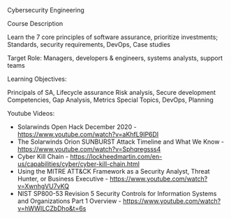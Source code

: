 Cybersecurity Engineering

Course Description

Learn the 7 core principles of software assurance, prioritize investments; Standards, security requirements, DevOps, Case studies

Target Role: Managers, developers & engineers, systems analysts, support teams

Learning Objectives:

Principals of SA, Lifecycle assurance Risk analysis, Secure development Competencies, Gap Analysis, Metrics Special Topics, DevOps, Planning

Youtube Videos:

* Solarwinds Open Hack December 2020 - https://www.youtube.com/watch?v=aKhfL9IP6DI
* The Solarwinds Orion SUNBURST Attack Timeline and What We Know - https://www.youtube.com/watch?v=Sphqregsss4
* Cyber Kill Chain - https://lockheedmartin.com/en-us/capabilities/cyber/cyber-kill-chain.html
* Using the MITRE ATT&CK Framework as a Security Analyst, Threat Hunter, or Business Executive - https://www.youtube.com/watch?v=XwnhgVU7vKQ
* NIST SP800-53 Revision 5 Security Controls for Information Systems and Organizations Part 1 Overview - https://www.youtube.com/watch?v=hWWILCZbDho&t=6s
